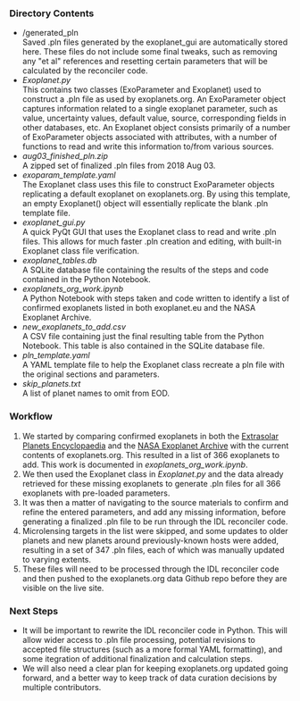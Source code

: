 ### Directory Contents
- /generated_pln  
Saved .pln files generated by the exoplanet_gui are automatically stored here.  These files do not include some final tweaks, such as removing any "et al" references and resetting certain parameters that will be calculated by the reconciler code.  
- *Exoplanet.py*  
This contains two classes (ExoParameter and Exoplanet) used to construct a .pln file as used by exoplanets.org.  An ExoParameter object captures information related to a single exoplanet parameter, such as value, uncertainty values, default value, source, corresponding fields in other databases, etc.  An Exoplanet object consists primarily of a number of ExoParameter objects associated with attributes, with a number of functions to read and write this information to/from various sources.  
- *aug03_finished_pln.zip*  
A zipped set of finalized .pln files from 2018 Aug 03.  
- *exoparam_template.yaml*  
The Exoplanet class uses this file to construct ExoParameter objects replicating a default exoplanet on exoplanets.org.  By using this template, an empty Exoplanet() object will essentially replicate the blank .pln template file.  
- *exoplanet_gui.py*  
A quick PyQt GUI that uses the Exoplanet class to read and write .pln files.  This allows for much faster .pln creation and editing, with built-in Exoplanet class file verification.  
- *exoplanet_tables.db*  
A SQLite database file containing the results of the steps and code contained in the Python Notebook.
- *exoplanets_org_work.ipynb*  
A Python Notebook with steps taken and code written to identify a list of confirmed exoplanets listed in both exoplanet.eu and the NASA Exoplanet Archive.
- *new_exoplanets_to_add.csv*  
A CSV file containing just the final resulting table from the Python Notebook.  This table is also contained in the SQLite database file.
- *pln_template.yaml*  
A YAML template file to help the Exoplanet class recreate a pln file with the original sections and parameters.  
- *skip_planets.txt*  
A list of planet names to omit from EOD.  
  
### Workflow
1.  We started by comparing confirmed exoplanets in both the [Extrasolar Planets Encyclopaedia](http://exoplanet.eu) and the [NASA Exoplanet Archive](https://exoplanetarchive.ipac.caltech.edu/index.html) with the current contents of exoplanets.org.  This resulted in a list of 366 exoplanets to add.  This work is documented in *exoplanets_org_work.ipynb*.  
2.  We then used the Exoplanet class in *Exoplanet.py* and the data already retrieved for these missing exoplanets to generate .pln files for all 366 exoplanets with pre-loaded parameters.  
3.  It was then a matter of navigating to the source materials to confirm and refine the entered parameters, and add any missing information, before generating a finalized .pln file to be run through the IDL reconciler code.  
4.  Microlensing targets in the list were skipped, and some updates to older planets and new planets around previously-known hosts were added, resulting in a set of 347 .pln files, each of which was manually updated to varying extents.  
5.  These files will need to be processed through the IDL reconciler code and then pushed to the exoplanets.org data Github repo before they are visible on the live site.  
  
### Next Steps
- It will be important to rewrite the IDL reconciler code in Python.  This will allow wider access to .pln file processing, potential revisions to accepted file structures (such as a more formal YAML formatting), and some itegration of additional finalization and calculation steps.  
- We will also need a clear plan for keeping exoplanets.org updated going forward, and a better way to keep track of data curation decisions by multiple contributors.  